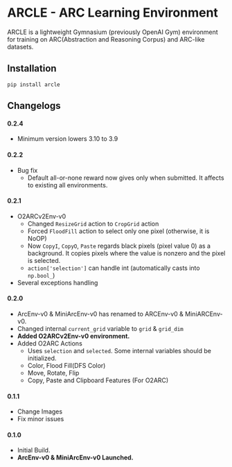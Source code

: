 # ARCLE - ARC Learning Environment

ARCLE is a lightweight Gymnasium (previously OpenAI Gym) environment for training on ARC(Abstraction and Reasoning Corpus) and ARC-like datasets.

## Installation
`pip install arcle`

## Changelogs

#### 0.2.4
- Minimum version lowers 3.10 to 3.9

#### 0.2.2
- Bug fix
    - Default all-or-none reward now gives only when submitted. It affects to existing all environments.

#### 0.2.1
- O2ARCv2Env-v0
    - Changed `ResizeGrid` action to `CropGrid` action
    - Forced `FloodFill` action to select only one pixel (otherwise, it is NoOP)
    - Now `CopyI`, `CopyO`, `Paste` regards black pixels (pixel value 0) as a background. It copies pixels where the value is nonzero and the pixel is selected.
    - `action['selection']` can handle int (automatically casts into `np.bool_`)
- Several exceptions handling

#### 0.2.0
- ArcEnv-v0 & MiniArcEnv-v0 has renamed to ARCEnv-v0 & MiniARCEnv-v0.
- Changed internal `current_grid` variable to `grid` & `grid_dim`
- **Added O2ARCv2Env-v0 environment.**
- Added O2ARC Actions
    - Uses `selection` and `selected`. Some internal variables should be initialized.
    - Color, Flood Fill(DFS Color)
    - Move, Rotate, Flip
    - Copy, Paste and Clipboard Features (For O2ARC)

#### 0.1.1
- Change Images
- Fix minor issues

#### 0.1.0 
- Initial Build.
- **ArcEnv-v0 & MiniArcEnv-v0 Launched.**
